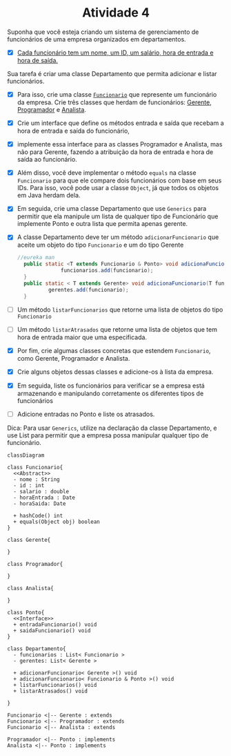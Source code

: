 <h1 align=center> Atividade 4 </h1>

Suponha que você esteja criando um sistema de gerenciamento de funcionários de uma
empresa organizados em departamentos. 

- [x] [Cada funcionário tem um nome, um ID, um salário, hora de entrada e hora de saída.](Funcionario/Funcionario.java) 


Sua tarefa é criar uma classe Departamento que permita adicionar e listar funcionários.

- [x] Para isso, crie uma classe [`Funcionario`](Funcionario/Funcionario.java) que represente um funcionário da empresa. Crie três classes que herdam de funcionários: [Gerente](Funcionario/Gerente.java), [Programador](Funcionario/Programador.java) e [Analista](Funcionario/Analista.java).

- [x] Crie um interface que define os métodos entrada e saída que recebam a hora de entrada e saída do funcionário, 

- [x] implemente essa interface para as classes Programador e Analista, mas não para Gerente, fazendo a atribuição da hora de entrada e hora de saída ao funcionário.

- [x] Além disso, você deve implementar o método `equals` na classe `Funcionario` para que ele compare dois funcionários com base em seus IDs. Para isso, você pode usar a classe `Object`, já que todos os objetos em Java herdam dela.


- [x] Em seguida, crie uma classe Departamento que use `Generics` para permitir que ela manipule um lista de qualquer tipo de Funcionário que implemente Ponto e outra lista que permita apenas gerente. 

- [x] A classe Departamento deve ter um método `adicionarFuncionario` que aceite um objeto do tipo `Funcionario` e um do tipo Gerente

  ```java
  //eureka man
    public static <T extends Funcionario & Ponto> void adicionaFuncionario(T funcionario){
                funcionarios.add(funcionario);
    }
    public static < T extends Gerente> void adicionaFuncionario(T funcionario){
            gerentes.add(funcionario);
    }
  ```

- [ ] Um método `listarFuncionarios` que retorne uma lista de objetos do tipo `Funcionario` 

- [ ] Um método `listarAtrasados` que retorne uma lista de objetos que tem hora de entrada maior que uma especificada.

- [x] Por fim, crie algumas classes concretas que estendem `Funcionario`, como Gerente, Programador e Analista.

- [x] Crie alguns objetos dessas classes e adicione-os à lista da empresa. 

- [x] Em seguida, liste os funcionários para verificar se a empresa está armazenando e manipulando corretamente os diferentes tipos de funcionários 

- [ ] Adicione entradas no Ponto e liste os atrasados.

Dica: Para usar `Generics`, utilize <T> na declaração da classe Departamento, e use
List<T> para permitir que a empresa possa manipular qualquer tipo de funcionário.


```mermaid
classDiagram

class Funcionario{
  <<Abstract>>
  - nome : String
  - id : int
  - salario : double
  - horaEntrada : Date
  - horaSaida: Date

  + hashCode() int
  + equals(Object obj) boolean
}

class Gerente{
  
}

class Programador{
  
}

class Analista{
  
}

class Ponto{
  <<Interface>>
  + entradaFuncionario() void
  + saidaFuncionario() void
}

class Departamento{
  - funcionarios : List< Funcionario >
  - gerentes: List< Gerente >
  
  + adicionarFuncionario< Gerente >() void
  + adicionarFuncionario< Funcionario & Ponto >() void 
  + listarFuncionarios() void
  + listarAtrasados() void
  
}

Funcionario <|-- Gerente : extends
Funcionario <|-- Programador : extends
Funcionario <|-- Analista : extends

Programador <|-- Ponto : implements
Analista <|-- Ponto : implements


```